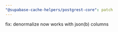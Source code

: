 ```yaml
---
"@supabase-cache-helpers/postgrest-core": patch
---
```


fix: denormalize now works with json(b) columns
